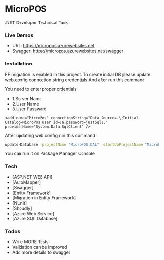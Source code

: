 # MicroPOS
.NET Developer Technical Task

### Live Demos 

- URL: https://micropos.azurewebsites.net
- Swagger: https://micropos.azurewebsites.net/swagger

### Installation

EF migration is enabled in this project. To create initial DB please update web.config connection string credentials 
And after run this command

You need to enter proper crdentials

- 1.Server Name
- 2.User Name
- 3.User Password

```
<add name="MicroPos" connectionString="Data Source=.\;Initial Catalog=MicroPos;user id=sa;password=justSql1;" providerName="System.Data.SqlClient" />
```

After updating web.config run this command :


```sh
update-Database -projectName "MicroPOS.DAL" -startUpProjectName "MicroPOS.API" -verbose
```

You can run it on Package Manager Console 


### Tech
* [ASP.NET WEB API] 
* [AutoMapper] 
* [Swagger] 
* [Entity Framework] 
* [Migration in Entity Framework]
* [NUnit]
* [Shoudly]
* [Azure Web Service]
* [Azure SQL Database]


### Todos
 - Write MORE Tests
 - Validation can be improved
 - Add more details to swagger 
